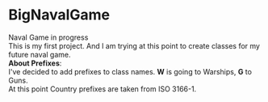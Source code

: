 # BigNavalGame
Naval Game in progress  
This is my first project. And I am trying at this point to create classes for my future naval game.  
<b> About Prefixes</b>:  
I've decided to add prefixes to class names. <b>W</b> is going to Warships, <b>G</b> to Guns.  
At this point Country prefixes are taken from ISO 3166-1.
